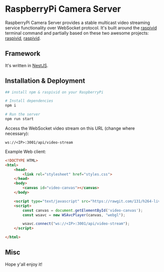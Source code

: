 # RaspberryPi Camera Server

RaspberryPi Camera Server provides a stable multicast video streaming service functionality over WebSocket protocol.
It's built around the [raspivid](https://www.raspberrypi.org/documentation/usage/camera/raspicam/raspivid.md) terminal command and partially based on these two awesome projects:
[raspivid](https://github.com/pimterry/raspivid-stream), [raspivid](https://github.com/binocarlos/raspivid).

## Framework

It's written in [NestJS](https://docs.nestjs.com/websockets/gateways).

## Installation & Deployment

```bash
## install npm & raspivid on your RaspberryPi

# Install dependencies
npm i

# Run the server 
npm run start
```

Access the WebSocket video stream on this URL (change *<IP>* where necessary):
```
ws://<IP>:3001/api/video-stream
```

Example Web client: 
``` html
<!DOCTYPE HTML>
<html>
    <head>
        <link rel="stylesheet" href="styles.css">
    </head>
    <body>
        <canvas id="video-canvas"></canvas>
    </body>

    <script type="text/javascript" src="https://rawgit.com/131/h264-live-player/master/vendor/dist/http-live-player.js"></script>
    <script>
        const canvas = document.getElementById('video-canvas');
        const wsavc = new WSAvcPlayer(canvas, "webgl");

        wsavc.connect("ws://<IP>:3001/api/video-stream");
    </script> 

</html>
```

## Misc

Hope y'all enjoy it!
